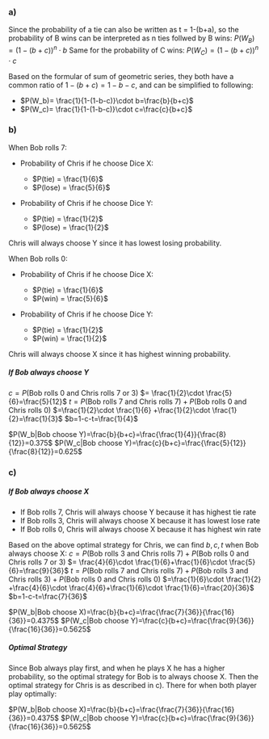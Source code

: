 ### a)
Since the probability of a tie can also be written as t = 1-(b+a), so the probability of B wins can be interpreted as n ties follwed by B wins:
$P(W_B)=(1-(b+c))^n\cdot b$
Same for the probability of C wins:
$P(W_C)=(1-(b+c))^n\cdot c$

Based on the formular of sum of geometric series, they both have a common ratio of $1-(b+c) = 1-b-c$, and can be simplified to following:
- $P(W_b)= \frac{1}{1-(1-b-c)}\cdot b=\frac{b}{b+c}$
- $P(W_c)= \frac{1}{1-(1-b-c)}\cdot c=\frac{c}{b+c}$

### b)
When Bob rolls 7:
- Probability of Chris if he choose Dice X:
	- $P(tie) = \frac{1}{6}$
	- $P(lose) = \frac{5}{6}$

- Probability of Chris if he choose Dice Y:
	- $P(tie) = \frac{1}{2}$
	- $P(lose) = \frac{1}{2}$

Chris will always choose Y since it has lowest losing probability.

When Bob rolls 0:
- Probability of Chris if he choose Dice X:
	- $P(tie) = \frac{1}{6}$
	- $P(win) = \frac{5}{6}$

- Probability of Chris if he choose Dice Y:
	- $P(tie) = \frac{1}{2}$
	- $P(win) = \frac{1}{2}$

Chris will always choose X since it has highest winning probability.

##### If Bob always choose Y
$c=P(\text{Bob rolls 0 and Chris rolls 7 or 3})$
$= \frac{1}{2}\cdot \frac{5}{6}=\frac{5}{12}$
$t=P(\text{Bob rolls 7 and Chris rolls 7})+P(\text{Bob rolls 0 and Chris rolls 0})$
$=\frac{1}{2}\cdot \frac{1}{6} +\frac{1}{2}\cdot \frac{1}{2}=\frac{1}{3}$
$b=1-c-t=\frac{1}{4}$

$P(W_b|Bob choose Y)=\frac{b}{b+c}=\frac{\frac{1}{4}}{\frac{8}{12}}=0.375$
$P(W_c|Bob choose Y)=\frac{c}{b+c}=\frac{\frac{5}{12}}{\frac{8}{12}}=0.625$

### c)
##### If Bob always choose X
- If Bob rolls 7, Chris will always choose Y because it has highest tie rate
- If Bob rolls 3, Chris will always choose X because it has lowest lose rate
- If Bob rolls 0, Chris will always choose X because it has highest win rate

Based on the above optimal strategy for Chris, we can find $b,c,t$ when Bob always choose X:
$c=P(\text{Bob rolls 3 and Chris rolls 7})+P(\text{Bob rolls 0 and Chris rolls 7 or 3})$
$= \frac{4}{6}\cdot \frac{1}{6}+\frac{1}{6}\cdot \frac{5}{6}=\frac{9}{36}$
$t=P(\text{Bob rolls 7 and Chris rolls 7})+P(\text{Bob rolls 3 and Chris rolls 3})+P(\text{Bob rolls 0 and Chris rolls 0})$
$=\frac{1}{6}\cdot \frac{1}{2} +\frac{4}{6}\cdot \frac{4}{6}+\frac{1}{6}\cdot \frac{1}{6}=\frac{20}{36}$
$b=1-c-t=\frac{7}{36}$

$P(W_b|Bob choose X)=\frac{b}{b+c}=\frac{\frac{7}{36}}{\frac{16}{36}}=0.4375$
$P(W_c|Bob choose Y)=\frac{c}{b+c}=\frac{\frac{9}{36}}{\frac{16}{36}}=0.5625$

##### Optimal Strategy
Since Bob always play first, and when he plays X he has a higher probability, so the optimal strategy for Bob is to always choose X.
Then the optimal strategy for Chris is as described in c).
There for when both player play optimally:

$P(W_b|Bob choose X)=\frac{b}{b+c}=\frac{\frac{7}{36}}{\frac{16}{36}}=0.4375$
$P(W_c|Bob choose Y)=\frac{c}{b+c}=\frac{\frac{9}{36}}{\frac{16}{36}}=0.5625$